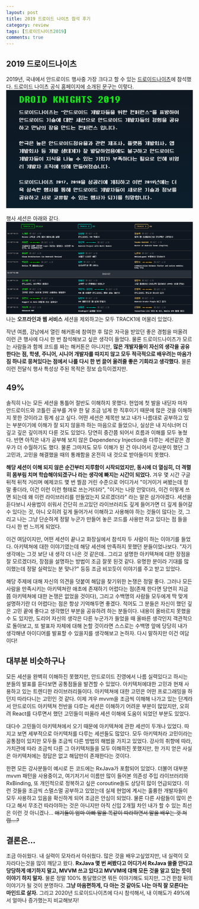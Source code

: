 ```yaml
---
layout: post
title: 2019 드로이드 나이츠 참석 후기
category: review
tags: [드로이드나이츠2019]
comments: true
---
```


## 2019 드로이드나이츠
2019년, 국내에서 안드로이드 행사중 가장 크다고 할 수 있는 [드로이드나이츠](https://droidknights.github.io/2019/)에 참석했다. 드로이드 나이츠 공식 홈페이지에 소개된 문구는 이렇다.
![droidnight2019_1](/public/img/blabla/droidnight2019.png)

행사 세션은 아래와 같다.
![droidnight2019_2](/public/img/blabla/droidnight2019_2.png)
나는 **오프라인과 웹 서비스** 세션을 제외하고는 모두 TRACK1에 머물러 있었다.


작년 여름, 강남에서 열린 해커톤에 참여한 후 많은 자극을 받았던 좋은 경험을 떠올려 이런 큰 행사에 다시 한 번 참석해보고 싶은 생각이 들었다. 물론 드로이드나이츠가 모르는 사람들과 함께 코드를 짜는 해커톤은 아니지만, **많은 개발자들이 자신의 생각을 공유한다는 점, 학생, 주니어, 시니어 개발자를 따지지 않고 모두 적극적으로 배우려는 마음가짐 하나로 뭉쳐있다는 점에서 나를 다시 한 번 끌어 올려줄 좋은 기회라고 생각했다.** 물론 이런 전달식 행사 특성상 주된 목적은 정보 습득이겠지만.

## 49%
솔직히 나는 모든 세션을 통틀어 절반도 이해하지 못했다. 현업에 첫 발을 내딛자 마자 안드로이드와 코틀린 공부를 겨우 한 달 조금 넘게 한 직후이기 때문에 많은 것을 이해하지 못한 것이라고 핑계 삼고 싶다. 어떤 세션은 제목만 보고 내가 나름대로 공부하고 있는 부분이기에 이해가 잘 되지 않을까 하는 마음으로 들었으나, 실상은 내 지식너머 더 깊고 깊은 깊이까지 다룬 것도 있었다. 당연히 중간쯤 되어서 흐름과 이해를 모두 놓쳤다. 반면 아직은 내가 공부해 보지 않은 Dependency Injection을 다루는 세션같은 경우가 더 수월하기도 했다. 물론 그마저도 모두 이해가 된 건 아니어서 강사분이 했던 그 고민과, 고민을 해결했을 때의 통쾌함을 온전히 내 것으로 받아들이지 못했다.

**해당 세션이 이해 되지 않은 순간부터 지루함이 시작되었지만, 동시에 더 열심히, 더 격렬히 몸부림 치며 학습해야되겠구나 라는 생각에 빠지는 시간이 되었다.** 겨우 몇 시간 구글 뒤적 뒤적 거리며 예제코드 몇 번 찔끔 거린 수준으로 어디가서 "이거이거 써봤는데 정말 좋더라, 이건 이런 이런 형태로 쓰는거더라", "이거는 나랑 안맞더라, 이건 이렇게 쓰면 되는데 왜 이런 라이브러리를 만들었는지 모르겠더라" 라는 말은 삼가야겠다. 세션을 듣다보니 사용법이 쉬워서 간단히 쓰고있던 라이브러리도 깊게 들어가면 더 깊게 들어갈 수 있다는 것, 아니 오히려 깊게 들어가서 이해하고 사용해야 하는 것들이 많다는 것, 그리고 나는 그냥 단순하게 정말 누군가 만들어 놓은 코드를 사용만 하고 있다는 점 들을 다시 한 번 느끼게 되었다.

이건 여담이지만, 어떤 세션이 끝나고 화장실에서 참석자 두 사람이 하는 이야기를 들었다. 아키텍쳐에 대한 이야기였는데 해당 세션에 만족하지 못했던 분들이었나보다. "자기 생각에는 그것 보단 내 생각 더 나은 것 같은데.. 그리고 설명한 아키텍쳐에 대한 장점을 잘 모르겠더라, 장점을 설명하는 방법이 조금 잘못 된것 같다. 유명한 분이라 기대를 많이했는데 정말 실력있는 분 맞나?" 등등 조금 비꼬듯이 이야기를 주고 받고 있었다. 

해당 주제에 대해 자신의 의견을 덧붙여 해답을 찾기위한 논쟁은 정말 좋다. 그러나 모든 사람을 만족시키는 아키텍쳐란 애초에 존재하기 어렵다는 점(존재 한다면 당연히 지금쯤 아키텍쳐에 대한 논쟁은 없었을 것이다), 그리고 수백명의 사람들 모두에게 딱 맞게 설명하기란 더 어렵다는 점은 항상 기억해두면 좋겠다. 적어도 그 분들은 자신이 했던 깊은 고민 끝에 좋다고 생각했던 부분을 공유하려 하는 분들이다. 내용이 올바르지 못했을 수 도 있지만, 도리어 자신의 생각은 다른 누군가가 들었을 때 올바른 생각인지 객관적으로 돌아보고, 또 발표자 자체에 대해 논할 것이라면 스스로는 수백명 앞에 당당히 내가 생각해낸 아이디어를 발표할 수 있을지를 생각해보고 논하자. 다시 말하지만 이건 여담이다! 



## 대부분 비슷하구나
모든 세션을 완벽히 이해하진 못했지만, 안드로이드 진영에서 나름 실력있다고 하시는 분들의 발표를 듣다보면 공통점들을 발견할 수 있었다. 아키텍처에대한 고민과 현재 사용하고 있는 트렌디한 라이브러리들이다. 아키텍쳐에 대한 고민은 어떤 프로그래밍을 하던지 따라다니는 고민인 것 같다. 이제 겨우 mvvm을 조금씩 이해해 나가고 있는 단계라서 안드로이드 아키텍쳐 전반을 다루는 세션은 이해하기 어려운 부분이 많았지만, 오히려 React를 다루면서 했던 고민들이 떠올라 세션 이해에 도움이 되었던 부분도 있었다. 

대다수 고민들이 아키텍쳐에서 오기 때문에 아키텍쳐에 관한 세션이 두개나 있었다. 따지고 보면 세부적으로 아키텍처를 다루는 세션들도 많았다. 모두 아키텍처라 고민이라는 공통점이 있지만 모두들 조금씩 다른 방법의 해법을 가지고 있었다. 강사의 취향에 따라, 가치관에 따라 조금씩 다른 그 아키텍처들을 모두 이해하진 못했지만, 한 가지 얻은 사실은 아키텍처에는 정답은 없고 해답만이 존재한다는 것이다.

한편 모든 강사분들이 예시로 든 코드에는 RxJava가 포함되어 있었다. 더불어 대부분 mvvm 패턴을 사용중이고, 여기저기서 이름만 많이 들어본 의존성 주입 라이브러리와 RxBinding, 또 개인적으로 정복하고 싶은 coroutine들도 상당히 많이 언급되었다. 이런 것들을 조금씩 스멀스멀 공부하고 있었는데 실제 현업에 계시는 훌륭한 개발자들이 모두 사용하고 있음을 확신하게 되어 조금은 안심이 되었다. 물론 다른 사람들이 많이 쓴다고 해서 무조건 따라야하는 것은 아니지만 아직 신입 2개월 차인 내가 할 수 있는 최선은 이런 것 아니겠나... ~~애기들이 엄마 아빠 말을 똑같이 따라하면서 말을 배우는 것 처럼....?~~

## 결론은...
조금 아쉬웠다. 내 실력이 모자라서 아쉬웠다. 많은 것을 배우고싶었지만, 내 실력이 모자라다는것을 많이 깨닫고 왔다. **RxJava 몇 번 써봤다고 어디가서 RxJava 쓸줄 안다고 당당하게 얘기하지 말고, MVVM 쓰고 있다고 MVVM에 대해 모든 것을 알고 있는 듯이 이야기 하지 말자.** 물론 정말 100% 통달했으면 뭐든 이야기해도 되지만, 그건 한참 뒤의 이야기가 될 것이 분명하다. **그냥 마음편하게, 다 아는 것 같아도 나는 아직 잘 모른다는 마인드로 살자.** 그리고 2020년 드로이드나이츠에 다시 참석해서, 내 이해도가 49%에서 얼마나 증가했는지 비교해보자!